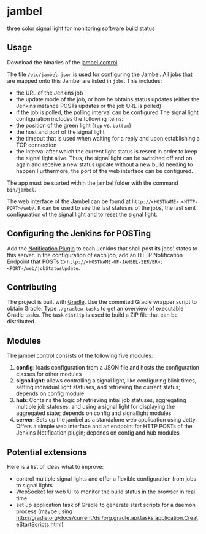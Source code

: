 jambel
======

three color signal light for monitoring software build status

Usage
-----
Download the binaries of the [jambel control](https://github.com/downloads/jambit/jambel/jambel-1.0-SNAPSHOT.zip).

The file `/etc/jambel.json` is used for configuring the Jambel. All jobs that are mapped onto this Jambel are listed in `jobs`. This includes:
- the URL of the Jenkins job
- the update mode of the job, or how he obtains status updates (either the Jenkins instance POSTs updates or the job URL is polled)
- if the job is polled, the polling interval can be configured
The signal light configuration includes the following items:
- the position of the green light (`top` vs. `bottom`)
- the host and port of the signal light
- the timeout that is used when waiting for a reply and upon establishing a TCP connection
- the interval after which the current light status is resent in order to keep the signal light alive. Thus, the signal light can be switched off and on again and receive a new status update without a new build needing to happen
Furthermore, the port of the web interface can be configured.

The app must be started within the jambel folder with the command `bin/jambel`.

The web interface of the Jambel can be found at `http://<HOSTNAME>:<HTTP-PORT>/web/`. It can be used to see the last statuses of the jobs, the last sent configuration of the signal light and to reset the signal light.


Configuring the Jenkins for POSTing
-----------------------------------
Add the [Notification Plugin](https://wiki.jenkins-ci.org/display/JENKINS/Notification+Plugin) to each Jenkins that shall post its jobs' states to this server.
In the configuration of each job, add an HTTP Notification Endpoint that POSTs to `http://<HOSTNAME-OF-JAMBEL-SERVER>:<PORT>/web/jobStatusUpdate`.


Contributing
------------
The project is built with [Gradle](http://www.gradle.org/). Use the commited Gradle wrapper script to obtain Gradle. Type `./gradlew tasks` to get an overview of executable Gradle tasks. The task `distZip` is used to build a ZIP file that can be distributed.

Modules
-------
The jambel control consists of the following five modules:

1. **config**: loads configuration from a JSON file and hosts the configuration classes for other modules
2. **signallight**: allows controlling a signal light, like configuring blink times, setting individual light statuses, and retrieving the current status; depends on config module
3. **hub**: Contains the logic of retrieving intial job statuses, aggregating multiple job statuses, and using a signal light for displaying the aggregated state; depends on config and signallight modules
4. **server**: Sets up the jambel as a standalone web application using Jetty. Offers a simple web interface and an endpoint for HTTP POSTs of the Jenkins Notification plugin; depends on config and hub modules


Potential extensions
--------------------
Here is a list of ideas what to improve:
- control multiple signal lights and offer a flexible configuration from jobs to signal lights
- WebSocket for web UI to monitor the build status in the browser in real time
- set up application task of Gradle to generate start scripts for a daemon process (maybe using http://gradle.org/docs/current/dsl/org.gradle.api.tasks.application.CreateStartScripts.html)
